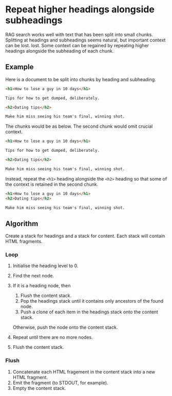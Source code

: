 # Repeat higher headings alongside subheadings

RAG search works well with text that has been split into small chunks. Splitting at headings and subheadings seems natural, but important context can be lost. lost. Some context can be regained by repeating higher headings alongside the subheading of each chunk.

## Example

Here is a document to be split into chunks by heading and subheading.

```html
<h1>How to lose a guy in 10 days</h1>

Tips for how to get dumped, deliberately.

<h2>Dating tips</h2>

Make him miss seeing his team's final, winning shot.
```

The chunks would be as below. The second chunk would omit crucial context.

```html
<h1>How to lose a guy in 10 days</h1>

Tips for how to get dumped, deliberately.
```

```html
<h2>Dating tips</h2>

Make him miss seeing his team's final, winning shot.
```

Instead, repeat the `<h1>` heading alongside the `<h2>` heading so that some of the context is retained in the second chunk.

```html
<h1>How to lose a guy in 10 days</h1>
<h2>Dating tips</h2>

Make him miss seeing his team's final, winning shot.
```

## Algorithm

Create a stack for headings and a stack for content. Each stack will contain HTML fragments.

### Loop

1. Initialise the heading level to 0.
2. Find the next node.
3. If it is a heading node, then
   1. Flush the content stack.
   2. Pop the headings stack until it contains only ancestors of the found node.
   3. Push a clone of each item in the headings stack onto the content stack.

   Otherwise, push the node onto the content stack.
4. Repeat until there are no more nodes.
5. Flush the content stack.

### Flush

1. Concatenate each HTML fragement in the content stack into a new HTML fragment.
2. Emit the fragment (to STDOUT, for example).
3. Empty the content stack.

